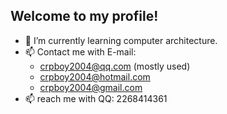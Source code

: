 ## Welcome to my profile!

- 🌱 I’m currently learning computer architecture.
- 📫 Contact me with E-mail:
	- crpboy2004@qq.com (mostly used)
	- crpboy2004@hotmail.com
	- crpboy2004@gmail.com
- 📫 reach me with QQ: 2268414361
